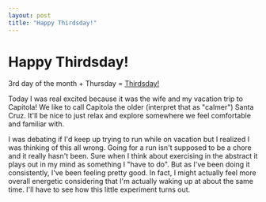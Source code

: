 ```yaml
---
layout: post
title: "Happy Thirdsday!"
---
```


# Happy Thirdsday!

3rd day of the month + Thursday = [Thirdsday!](https://www.youtube.com/watch?v=NinrTW1Bx2Y)

Today I was real excited because it was the wife and my vacation trip to Capitola! We like to call Capitola the older (interpret that as "calmer") Santa Cruz. It'll be nice to just relax and explore somewhere we feel comfortable and familiar with.

I was debating if I'd keep up trying to run while on vacation but I realized I was thinking of this all wrong. Going for a run isn't supposed to be a chore and it really hasn't been. Sure when I think about exercising in the abstract it plays out in my mind as something I "have to do". But as I've been doing it consistently, I've been feeling pretty good. In fact, I might actually feel more overall energetic considering that I'm actually waking up at about the same time. I'll have to see how this little experiment turns out.
